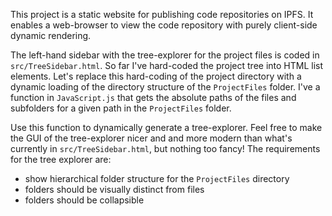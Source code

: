 This project is a static website for publishing code repositories on IPFS. It enables a web-browser to view the code repository with purely client-side dynamic rendering.

The left-hand sidebar with the tree-explorer for the project files is coded in `src/TreeSidebar.html`.
So far I've hard-coded the project tree into HTML list elements.
Let's replace this hard-coding of the project directory with a dynamic loading of the directory structure of the `ProjectFiles` folder.
I've a function in `JavaScript.js` that gets the absolute paths of the files and subfolders for a given path in the `ProjectFiles` folder.

Use this function to dynamically generate a tree-explorer. Feel free to make the GUI of the tree-explorer nicer and and more modern than what's currently in `src/TreeSidebar.html`, but nothing too fancy!
The requirements for the tree explorer are:
- show hierarchical folder structure for the `ProjectFiles` directory
- folders should be visually distinct from files
- folders should be collapsible
